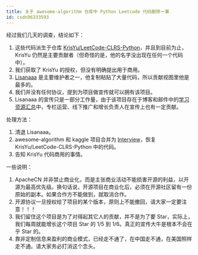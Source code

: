 ```yaml
---
title: 关于 awesome-algorithm 仓库中 Python Leetcode 代码删除一事
id: csdn96333593
---
```


经过我们几天的调查，结论如下：

1.  这些代码派生于仓库 [KrisYu/LeetCode-CLRS-Python](https://github.com/KrisYu/LeetCode-CLRS-Python)，并且到目前为止，KrisYu 仍然是主要贡献者（但奇怪的是，他的名字没出现在任何一个代码中）。
2.  我们获取了 KrisYu 的授权，但没有明确提出用于商用。
3.  [Lisanaaa](https://github.com/Lisanaaa) 是主要维护者之一，他复制粘贴了大量代码，所以贡献视图里他是最多的。
4.  我们并没有任何协议，提到为项目做宣传就可以拥有该项目。
5.  Lisanaaa 的宣传只是一部分工作量，由于该项目存在于博客和邮件中的[学习资源汇总](https://blog.csdn.net/wizardforcel/article/details/94401578)中，专栏运营、线下推广和增长负责人在宣传上也有一定贡献。

处理方法：

1.  清退 Lisanaaa。
2.  awesome-algorithm 和 kaggle 项目合并为 [Interview](https://github.com/apachecn/Interview)，恢复 KrisYu/LeetCode-CLRS-Python 中的代码。
3.  告知 KrisYu 代码商用的事情。

一些说明：

1.  ApacheCN 并非禁止商业化，而是主张商业活动不能损害开源的利益，以开源为最高优先级。换句话说，开源项目在商业化后，必须在开源社区留有一份原始的副本。如果合作方不能做到，就取消合作。
2.  开源协议一旦授权给了项目的某个版本，原则上不能撤回，请大家一定要注意！！！
3.  我们留住这个项目是为了对得起其它人的贡献，并不是为了要 Star，实际上，我们每周就能增长这个项目 Star 的 1/5 到 1/6。真正的宣传大牛是根本不会在乎 Star 的。
4.  靠非定制信息来盈利的商业模式，已经走不通了，在中国走不通，在美国照样走不通。请大家务必打消这个念头。